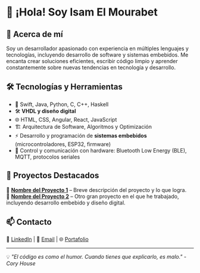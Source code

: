 # 👋 ¡Hola! Soy Isam El Mourabet

## 🚀 Acerca de mí  
Soy un desarrollador apasionado con experiencia en múltiples lenguajes y tecnologías, incluyendo desarrollo de software y sistemas embebidos. Me encanta crear soluciones eficientes, escribir código limpio y aprender constantemente sobre nuevas tendencias en tecnología y desarrollo.

## 🛠️ Tecnologías y Herramientas  
- 🔹 Swift, Java, Python, C, C++, Haskell  
- 🛠️ **VHDL y diseño digital**  
- 🌐 HTML, CSS, Angular, React, JavaScript  
- 🏗️ Arquitectura de Software, Algoritmos y Optimización  
- ⚡ Desarrollo y programación de **sistemas embebidos** (microcontroladores, ESP32, firmware)  
- 🔧 Control y comunicación con hardware: Bluetooth Low Energy (BLE), MQTT, protocolos seriales  

## 📌 Proyectos Destacados  
🔹 **[Nombre del Proyecto 1](#)** – Breve descripción del proyecto y lo que logra.  
🔹 **[Nombre del Proyecto 2](#)** – Otro gran proyecto en el que he trabajado, incluyendo desarrollo embebido y diseño digital.  

## 📫 Contacto  
💼 [LinkedIn](#https://www.linkedin.com/in/isamelmourabet/) | 📧 [Email](#isamelmourabet@icloud.com) | 🌐 [Portafolio](#)

---

💡 _"El código es como el humor. Cuando tienes que explicarlo, es malo." - Cory House_
